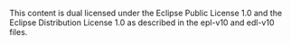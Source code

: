 This content is dual licensed under the Eclipse Public License 1.0 and the
Eclipse Distribution License 1.0 as described in the epl-v10 and edl-v10 files.
